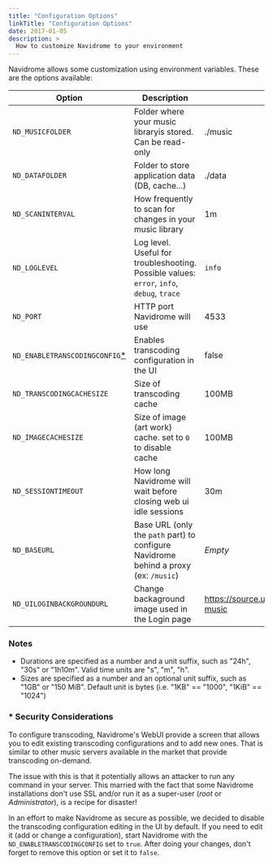 ```yaml
---
title: "Configuration Options"
linkTitle: "Configuration Options"
date: 2017-01-05
description: >
  How to customize Navidrome to your environment
---
```


Navidrome allows some customization using environment variables. These are the options
available:

| Option            | Description           | Default Value |
|-------------------|-----------------|------|
| `ND_MUSICFOLDER`   | Folder where your music libraryis stored. Can be read-only   | ./music |
| `ND_DATAFOLDER`    | Folder to store application data (DB, cache...)     | ./data |
| `ND_SCANINTERVAL`   | How frequently to scan for changes in your music library  | 1m |
| `ND_LOGLEVEL`   | Log level. Useful for troubleshooting. Possible values: `error`, `info`, `debug`, `trace` | `info` |
| `ND_PORT`          | HTTP port Navidrome will use | 4533 |
| `ND_ENABLETRANSCODINGCONFIG`[*](#-security-considerations) | Enables transcoding configuration in the UI | false |
| `ND_TRANSCODINGCACHESIZE` | Size of transcoding cache| 100MB |
| `ND_IMAGECACHESIZE` | Size of image (art work) cache. set to `0` to disable cache | 100MB |
| `ND_SESSIONTIMEOUT` | How long Navidrome will wait before closing web ui idle sessions | 30m |
| `ND_BASEURL` | Base URL (only the `path` part) to configure Navidrome behind a proxy (ex: `/music`) | _Empty_  |
| `ND_UILOGINBACKGROUNDURL` | Change backaground image used in the Login page | https://source.unsplash.com/random/1600x900?music |

### Notes
- Durations are specified as a number and a unit suffix, such as "24h", "30s" or "1h10m". Valid 
time units are "s", "m", "h".
- Sizes are specified as a number and an optional unit suffix, such as "1GB" or "150 MiB". Default 
unit is bytes (i.e. "1KB" == "1000", "1KiB" == "1024")

### * Security Considerations
To configure transcoding, Navidrome's WebUI provide a screen that allows you to edit existing 
transcoding configurations and to add new ones. That is similar to other music servers available 
in the market that provide transcoding on-demand. 

The issue with this is that it potentially allows an attacker to run any command in your server. 
This married with the fact that some Navidrome installations don't use SSL and/or run it as a 
super-user (_root_ or _Administrator_), is a recipe for disaster!

In an effort to make Navidrome as secure as possible, we decided to disable the transcoding 
configuration editing in the UI by default. If you need to edit it (add or change a configuration), 
start Navidrome with the `ND_ENABLETRANSCODINGCONFIG` set to `true`. After doing your changes, 
don't forget to remove this option or set it to `false`.
